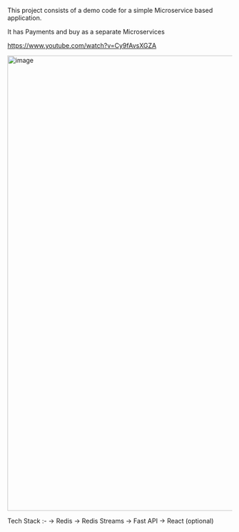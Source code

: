 This project consists of a demo code for a simple Microservice based application.

It has Payments and buy as a separate Microservices

https://www.youtube.com/watch?v=Cy9fAvsXGZA

<img width="1020" alt="image" src="https://user-images.githubusercontent.com/26195098/161442580-6f0f1b90-ad93-4e42-a8b2-1530e7057c2e.png">


Tech Stack :- 
-> Redis 
-> Redis Streams
-> Fast API
-> React (optional)
